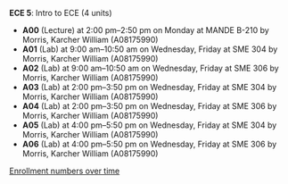 **ECE 5**: Intro to ECE (4 units)

- **A00** (Lecture) at 2:00 pm–2:50 pm on Monday at MANDE B-210 by Morris, Karcher William (A08175990)
- **A01** (Lab) at 9:00 am–10:50 am on Wednesday, Friday at SME 304 by Morris, Karcher William (A08175990)
- **A02** (Lab) at 9:00 am–10:50 am on Wednesday, Friday at SME 306 by Morris, Karcher William (A08175990)
- **A03** (Lab) at 2:00 pm–3:50 pm on Wednesday, Friday at SME 304 by Morris, Karcher William (A08175990)
- **A04** (Lab) at 2:00 pm–3:50 pm on Wednesday, Friday at SME 306 by Morris, Karcher William (A08175990)
- **A05** (Lab) at 4:00 pm–5:50 pm on Wednesday, Friday at SME 304 by Morris, Karcher William (A08175990)
- **A06** (Lab) at 4:00 pm–5:50 pm on Wednesday, Friday at SME 306 by Morris, Karcher William (A08175990)

[Enrollment numbers over time](./ECE5.tsv)

